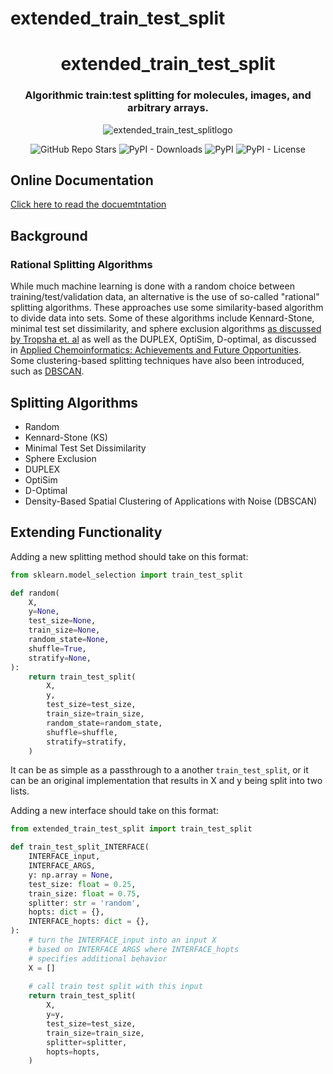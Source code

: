 # extended_train_test_split

<h1 align="center">extended_train_test_split</h1> 
<h3 align="center">Algorithmic train:test splitting for molecules, images, and arbitrary arrays.</h3>

<p align="center">  
  <img alt="extended_train_test_splitlogo" src="https://github.com/JacksonBurns/extended_train_test_split/blob/main/extended_train_test_split_logo.png">
</p> 
<p align="center">
  <img alt="GitHub Repo Stars" src="https://img.shields.io/github/stars/JacksonBurns/extended_train_test_split?style=social">
  <img alt="PyPI - Downloads" src="https://img.shields.io/pypi/dm/extended_train_test_split">
  <img alt="PyPI" src="https://img.shields.io/pypi/v/extended_train_test_split">
  <img alt="PyPI - License" src="https://img.shields.io/github/license/JacksonBurns/extended_train_test_split">
</p>

## Online Documentation
[Click here to read the docuemtntation](https://JacksonBurns.github.io/extended_train_test_split/)

## Background

### Rational Splitting Algorithms
While much machine learning is done with a random choice between training/test/validation data, an alternative is the use of so-called "rational" splitting algorithms. These approaches use some similarity-based algorithm to divide data into sets. Some of these algorithms include Kennard-Stone, minimal test set dissimilarity, and sphere exclusion algorithms [as discussed by Tropsha et. al](https://pubs.acs.org/doi/pdf/10.1021/ci300338w) as well as the DUPLEX, OptiSim, D-optimal, as discussed in [Applied Chemoinformatics: Achievements and Future Opportunities](https://www.wiley.com/en-us/Applied+Chemoinformatics%3A+Achievements+and+Future+Opportunities-p-9783527806546). Some clustering-based splitting techniques have also been introduced, such as [DBSCAN](http://citeseerx.ist.psu.edu/viewdoc/download?doi=10.1.1.1016.890&rep=rep1&type=pdf).

## Splitting Algorithms
 - Random
 - Kennard-Stone (KS)
 - Minimal Test Set Dissimilarity
 - Sphere Exclusion
 - DUPLEX
 - OptiSim
 - D-Optimal
 - Density-Based Spatial Clustering of Applications with Noise (DBSCAN)

## Extending Functionality
Adding a new splitting method should take on this format:

```python
from sklearn.model_selection import train_test_split

def random(
    X,
    y=None,
    test_size=None,
    train_size=None,
    random_state=None,
    shuffle=True,
    stratify=None,
):
    return train_test_split(
        X,
        y,
        test_size=test_size,
        train_size=train_size,
        random_state=random_state,
        shuffle=shuffle,
        stratify=stratify,
    )
```

It can be as simple as a passthrough to a another `train_test_split`, or it can be an original implementation that results in X and y being split into two lists.


Adding a new interface should take on this format:

```python
from extended_train_test_split import train_test_split

def train_test_split_INTERFACE(
    INTERFACE_input,
    INTERFACE_ARGS,
    y: np.array = None,
    test_size: float = 0.25,
    train_size: float = 0.75,
    splitter: str = 'random',
    hopts: dict = {},
    INTERFACE_hopts: dict = {},
):
    # turn the INTERFACE_input into an input X
    # based on INTERFACE ARGS where INTERFACE_hopts
    # specifies additional behavior
    X = []
    
    # call train test split with this input
    return train_test_split(
        X,
        y=y,
        test_size=test_size,
        train_size=train_size,
        splitter=splitter,
        hopts=hopts,
    )
```
